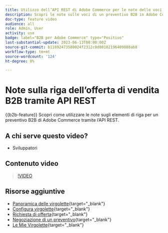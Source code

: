 ```yaml
---
title: Utilizzo dell’API REST di Adobe Commerce per le note delle voci
description: Scopri le note sulle voci di un preventivo B2B in Adobe Commerce utilizzando l’API REST
doc-type: feature video
audience: all
role: Admin, User
activity: use
badge: label="B2B per Adobe Commerce" type="Positivo"
last-substantial-update: 2023-06-13T00:00:00Z
source-git-commit: b11892473580024f2312c0d80102196409888ab8
workflow-type: tm+mt
source-wordcount: '124'
ht-degree: 0%

---
```


# Note sulla riga dell’offerta di vendita B2B tramite API REST

{{b2b-feature}}
Scopri come utilizzare le note sugli elementi di riga per un preventivo B2B di Adobe Commerce tramite l’API REST.

## A chi serve questo video?

- Sviluppatori

## Contenuto video

>[!VIDEO](https://video.tv.adobe.com/v/3420418?learn=on)

## Risorse aggiuntive

- [Panoramica delle virgolette](https://experienceleague.adobe.com/docs/commerce-admin/b2b/quotes/quotes.html){target="_blank"}
- [Configura virgolette](https://experienceleague.adobe.com/docs/commerce-admin/b2b/quotes/configure-quotes.html){target="_blank"}
- [Richiesta di offerta](https://experienceleague.adobe.com/docs/commerce-admin/b2b/quotes/quote-request.html){target="_blank"}
- [Negoziazione di un preventivo](https://experienceleague.adobe.com/docs/commerce-admin/b2b/quotes/quote-price-negotiation.html){target="_blank"}
- [Le Mie Virgolette](https://experienceleague.adobe.com/docs/commerce-admin/b2b/quotes/account-dashboard-my-quotes.html){target="_blank"}
